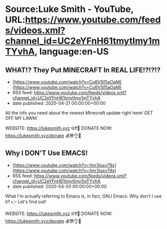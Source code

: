 # Source:Luke Smith - YouTube, URL:https://www.youtube.com/feeds/videos.xml?channel_id=UC2eYFnH61tmytImy1mTYvhA, language:en-US

## WHAT!? They Put MINECRAFT In REAL LIFE!?!?!?
 - [https://www.youtube.com/watch?v=Cu6VSf5aOaM](https://www.youtube.com/watch?v=Cu6VSf5aOaM)
 - RSS feed: https://www.youtube.com/feeds/videos.xml?channel_id=UC2eYFnH61tmytImy1mTYvhA
 - date published: 2020-04-21 00:00:00+00:00

All the info you need about the newest Minecraft update right here! GET OFF MY LAWN!

WEBSITE: https://lukesmith.xyz 🌐❓🔎
DONATE NOW: https://lukesmith.xyz/donate 💰😎👌💯

## Why I DON'T Use EMACS!
 - [https://www.youtube.com/watch?v=1mr3issv79s](https://www.youtube.com/watch?v=1mr3issv79s)
 - RSS feed: https://www.youtube.com/feeds/videos.xml?channel_id=UC2eYFnH61tmytImy1mTYvhA
 - date published: 2020-04-20 00:00:00+00:00

What I'm actually referring to Emacs is, in fact, GNU Emacs. Why don't I use it? 👉 Let's find out!

WEBSITE: https://lukesmith.xyz 🌐❓🔎
DONATE NOW: https://lukesmith.xyz/donate 💰😎👌💯

